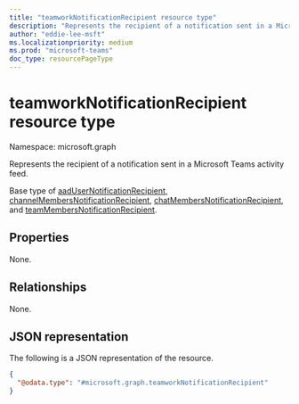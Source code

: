 ```yaml
---
title: "teamworkNotificationRecipient resource type"
description: "Represents the recipient of a notification sent in a Microsoft Teams activity feed."
author: "eddie-lee-msft"
ms.localizationpriority: medium
ms.prod: "microsoft-teams"
doc_type: resourcePageType
---
```


# teamworkNotificationRecipient resource type

Namespace: microsoft.graph

Represents the recipient of a notification sent in a Microsoft Teams activity feed.

Base type of [aadUserNotificationRecipient](aadusernotificationrecipient.md), [channelMembersNotificationRecipient](channelmembersnotificationrecipient.md), [chatMembersNotificationRecipient](chatmembersnotificationrecipient.md), and [teamMembersNotificationRecipient](teammembersnotificationrecipient.md).

## Properties
None.

## Relationships
None.

## JSON representation
The following is a JSON representation of the resource.
<!-- {
  "blockType": "resource",
  "@odata.type": "microsoft.graph.teamworkNotificationRecipient"
}
-->
``` json
{
  "@odata.type": "#microsoft.graph.teamworkNotificationRecipient"
}
```

